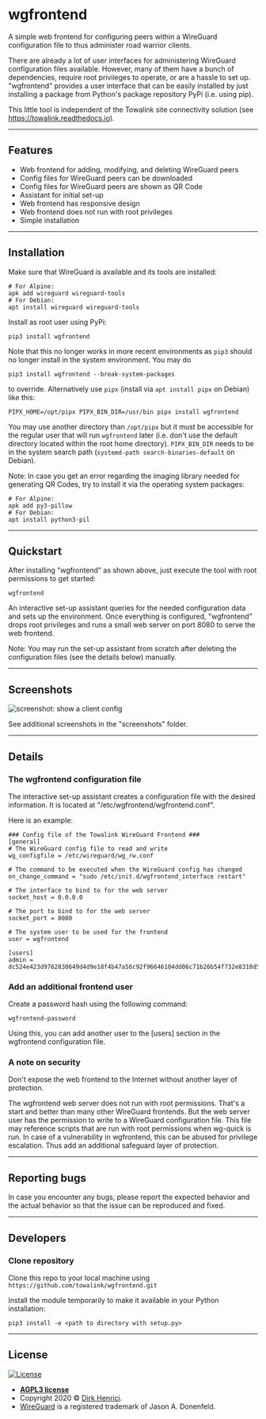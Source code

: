 # wgfrontend

A simple web frontend for configuring peers within a WireGuard configuration file to thus administer road warrior clients.

There are already a lot of user interfaces for administering WireGuard configuration files available. However, many of them have a bunch of dependencies, require root privileges to operate, or are a hassle to set up. "wgfrontend" provides a user interface that can be easily installed by just installing a package from Python's package repository PyPi (i.e. using pip).

This little tool is independent of the Towalink site connectivity solution (see https://towalink.readthedocs.io).

---

## Features

- Web frontend for adding, modifying, and deleting WireGuard peers
- Config files for WireGuard peers can be downloaded
- Config files for WireGuard peers are shown as QR Code
- Assistant for initial set-up
- Web frontend has responsive design
- Web frontend does not run with root privileges
- Simple installation

---

## Installation

Make sure that WireGuard is available and its tools are installed:

```shell
# For Alpine:
apk add wireguard wireguard-tools
# For Debian:
apt install wireguard wireguard-tools
```

Install as root user using PyPi:

```shell
pip3 install wgfrontend
```

Note that this no longer works in more recent environments as `pip3` should no longer install in the system environment. You may do

```shell
pip3 install wgfrontend --break-system-packages
```

to override. Alternatively use `pipx` (install via `apt install pipx` on Debian) like this:

```shell
PIPX_HOME=/opt/pipx PIPX_BIN_DIR=/usr/bin pipx install wgfrontend
```

You may use another directory than `/opt/pipx` but it must be accessible for the regular user that will run `wgfrontend` later (i.e. don't use the default directory located within the root home directory). `PIPX_BIN_DIR` needs to be in the system search path (`systemd-path search-binaries-default` on Debian).

Note: In case you get an error regarding the imaging library needed for generating QR Codes, try to install it via the operating system packages:

```shell
# For Alpine:
apk add py3-pillow
# For Debian:
apt install python3-pil
```

---

## Quickstart

After installing "wgfrontend" as shown above, just execute the tool with root permissions to get started:

```shell
wgfrontend
```

An interactive set-up assistant queries for the needed configuration data and sets up the environment.
Once everything is configured, "wgfrontend" drops root privileges and runs a small web server on port 8080 to serve the web frontend.

Note: You may run the set-up assistant from scratch after deleting the configuration files (see the details below) manually.

---

## Screenshots

![screenshot: show a client config](https://raw.githubusercontent.com/towalink/wgfrontend/main/screenshots/show.png "Show a client config")

See additional screenshots in the "screenshots" folder.

---

## Details

### The wgfrontend configuration file

The interactive set-up assistant creates a configuration file with the desired information. It is located at "/etc/wgfrontend/wgfrontend.conf".

Here is an example:

```
### Config file of the Towalink WireGuard Frontend ###
[general]
# The WireGuard config file to read and write
wg_configfile = /etc/wireguard/wg_rw.conf

# The command to be executed when the WireGuard config has changed
on_change_command = "sudo /etc/init.d/wgfrontend_interface restart"

# The interface to bind to for the web server
socket_host = 0.0.0.0

# The port to bind to for the web server
socket_port = 8080

# The system user to be used for the frontend
user = wgfrontend

[users]
admin = dc524e423d9762830649d4d9e18f4b47a56c92f96646104dd06c71b26b54f732e8318d5b60a6b2b01b4f269407771496e879c9bf65ca9ef4f55a243ff358fc8dfea0bd9d30d766320857093eb95022822f71b098215f26f6d2644033d956bfdd
```

### Add an additional frontend user

Create a password hash using the following command:

```shell
wgfrontend-password
```

Using this, you can add another user to the [users] section in the wgfrontend configuration file.

### A note on security

Don't expose the web frontend to the Internet without another layer of protection.

The wgfrontend web server does not run with root permissions. That's a start and better than many other WireGuard frontends. But the web server user has the permission to write to a WireGuard configuration file. This file may reference scripts that are run with root permissions when wg-quick is run. In case of a vulnerability in wgfrontend, this can be abused for privilege escalation. Thus add an additional safeguard layer of protection.

---

## Reporting bugs

In case you encounter any bugs, please report the expected behavior and the actual behavior so that the issue can be reproduced and fixed.

---

## Developers

### Clone repository

Clone this repo to your local machine using `https://github.com/towalink/wgfrontend.git`

Install the module temporarily to make it available in your Python installation:
```shell
pip3 install -e <path to directory with setup.py>
```

---

## License

[![License](http://img.shields.io/:license-agpl3-blue.svg?style=flat-square)](https://opensource.org/licenses/AGPL-3.0)

- **[AGPL3 license](https://opensource.org/licenses/AGPL-3.0)**
- Copyright 2020 © <a href="https://github.com/towalink/wgfrontend" target="_blank">Dirk Henrici</a>.
- [WireGuard](https://www.wireguard.com/) is a registered trademark of Jason A. Donenfeld.
